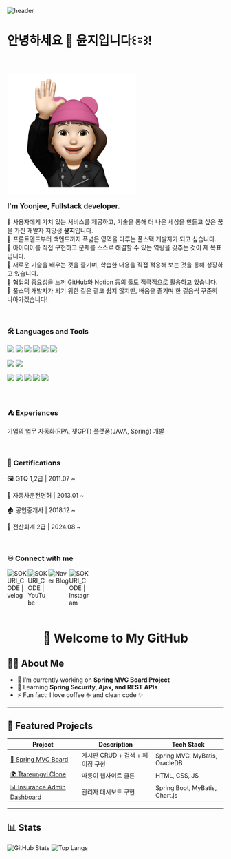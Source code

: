 ![header](https://capsule-render.vercel.app/api?type=waving&color=gradient&height=120&text=Hi%20I%27m%20YoonJee%20👋&fontSize=40)
<h1>안녕하세요 👋 윤지입니다꒰⍤꒱!</h1>
<br>


### <img align="center" alt="yoonjee_emoji" width="300px" src="https://github.com/y-yjee/y-yjee/blob/72a27f001343e085ce27d8c9c149b780b01544ac/emoji.png"/> <p>I'm Yoonjee, Fullstack developer.</p> 
💛 사용자에게 가치 있는 서비스를 제공하고, 기술을 통해 더 나은 세상을 만들고 싶은 꿈을 가진 개발자 지망생 <strong>윤지</strong>입니다. <br>
💛 프론트엔드부터 백엔드까지 폭넓은 영역을 다루는 풀스택 개발자가 되고 싶습니다.  <br>
💛 아이디어를 직접 구현하고 문제를 스스로 해결할 수 있는 역량을 갖추는 것이 제 목표입니다. <br>
💛 새로운 기술을 배우는 것을 즐기며, 학습한 내용을 직접 적용해 보는 것을 통해 성장하고 있습니다. <br>
💛 협업의 중요성을 느껴 GitHub와 Notion 등의 툴도 적극적으로 활용하고 있습니다. <br>
💛 풀스택 개발자가 되기 위한 길은 결코 쉽지 않지만, 배움을 즐기며 한 걸음씩 꾸준히 나아가겠습니다!

<br>

### 🛠 Languages and Tools
<p>
  <img src="https://img.shields.io/badge/HTML5-E34F26?style=flat-square&logo=html5&logoColor=fff"/>
  <img src="https://img.shields.io/badge/CSS3-1572B6?style=flat-square&logo=css3&logoColor=fff"/> 
  <img src="https://img.shields.io/badge/JavaScript-F7DF1E?style=flat-square&logo=JavaScript&logoColor=fff"/> 
  <img src="https://img.shields.io/badge/jQuery-0769AD?style=flat-square&logo=jQuery&logoColor=fff"/> 
  <img src="https://img.shields.io/badge/React-61DAFB?style=flat-square&logo=React&logoColor=fff"/>
  <img src="https://img.shields.io/badge/Spring-6DB33F?style=flat-square&logo=spring&logoColor=fff"/>
</p>
<p>
  <img src="https://img.shields.io/badge/Oracle-F80000?style=flat-square&logo=Oracle&logoColor=4479A1"/> 
  <img src="https://img.shields.io/badge/JAVA-8F0000?style=flat-square&logo=Java&logoColor=4479A1"/>
</p>
<p>
  <img src="https://img.shields.io/badge/Notion-ffffff?style=flat-square&logo=Notion&logoColor=black"/> 
  <img src="https://img.shields.io/badge/GitHub-gray?style=flat-square&logo=GitHub&logoColor=black"/> 
  <img src="https://img.shields.io/badge/Git-blue?style=flat-square&logo=Git&logoColor=F05032"/> 
  <img src="https://img.shields.io/badge/Visual Studio Code-007ACC?style=flat-square&logo=visualstudiocode&logoColor=#007ACC"/> 
  <img src="https://img.shields.io/badge/Eclipse IDE-2C2255?style=flat-square&logo=eclipseide&logoColor=#fff"/> 
</p>

<br>

### ⛺ Experiences
<p>기업의 업무 자동화(RPA, 챗GPT) 플랫폼(JAVA, Spring) 개발</p>

<br>

### 📜 Certifications
<p> 🖼️ GTQ 1,2급      |  2011.07 ~ </p>
<p> 🚗 자동차운전면허  |  2013.01 ~ </p>
<p> 🏠 공인중개사      |  2018.12 ~ </p>
<p> 🧾 전산회계 2급    |  2024.08 ~ </p>


    
<br>

### ♾️ Connect with me

[<img align="left" alt="SOKURI_CODE | velog" width="48px" src="https://img.icons8.com/color/48/000000/blog.png" />][website]
[<img align="left" alt="SOKURI_CODE | YouTube" width="48px" src="https://img.icons8.com/color/48/000000/youtube-play.png" />][youtube]
[<img align="left" alt="Naver Blog" width="48px" src="https://img.icons8.com/?size=100&id=JrSdCS4yeykt&format=png&color=000000" />](https://blog.naver.com/y_yjee)
[<img align="left" alt="SOKURI_CODE | Instagram" width="48px" src="https://img.icons8.com/?size=100&id=El7pTE24c3iC&format=png&color=000000" />][instagram]

[website]: http://yyjee.dothome.co.kr
[youtube]: https://www.youtube.com/
[instagram]: https://www.instagram.com/y_yjee/

<br><br><br><br><br><br>

<h1 align="center">🚀 Welcome to My GitHub</h1>

## 👩‍💻 About Me
- 🔭 I’m currently working on **Spring MVC Board Project**
- 🌱 Learning **Spring Security, Ajax, and REST APIs**
- ⚡ Fun fact: I love coffee ☕ and clean code ✨

---

## 📌 Featured Projects
| Project | Description | Tech Stack |
|---------|-------------|------------|
| [📜 Spring MVC Board](https://github.com/YOUR_GITHUB_ID/spring-board) | 게시판 CRUD + 검색 + 페이징 구현 | Spring MVC, MyBatis, OracleDB |
| [🌍 Ttareungyi Clone](https://github.com/YOUR_GITHUB_ID/ttareungyi-clone) | 따릉이 웹사이트 클론 | HTML, CSS, JS |
| [📊 Insurance Admin Dashboard](https://github.com/YOUR_GITHUB_ID/insurance-dashboard) | 관리자 대시보드 구현 | Spring Boot, MyBatis, Chart.js |

---

## 📊 Stats
![GitHub Stats](https://github-readme-stats.vercel.app/api?username=YOUR_GITHUB_ID&show_icons=true&theme=dracula)
![Top Langs](https://github-readme-stats.vercel.app/api/top-langs/?username=YOUR_GITHUB_ID&layout=compact&theme=dracula)

